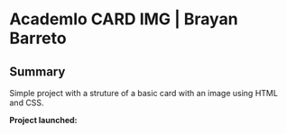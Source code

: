 # Academlo CARD IMG | Brayan Barreto

## Summary

Simple project with a struture of a basic card with an image using HTML and CSS.

**Project launched:**
